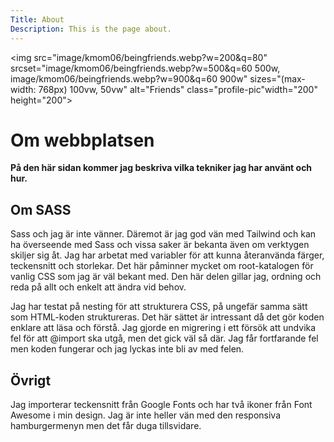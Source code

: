 ```yaml
---
Title: About
Description: This is the page about.
---
```


<img src="image/kmom06/beingfriends.webp?w=200&q=80" srcset="image/kmom06/beingfriends.webp?w=500&q=60 500w, image/kmom06/beingfriends.webp?w=900&q=60 900w" sizes="(max-width: 768px) 100vw, 50vw" alt="Friends" class="profile-pic"width="200" height="200">

Om webbplatsen
==========================

**På den här sidan kommer jag beskriva vilka tekniker jag har använt och hur.**

## Om SASS

Sass och jag är inte vänner. Däremot är jag god vän med Tailwind och kan ha överseende med Sass och vissa saker är bekanta även om verktygen skiljer sig åt. Jag har arbetat med variabler för att kunna återanvända färger, teckensnitt och storlekar. Det här påminner mycket om root-katalogen för vanlig CSS som jag är väl bekant med. Den här delen gillar jag, ordning och reda på allt och enkelt att ändra vid behov.

Jag har testat på nesting för att strukturera CSS, på ungefär samma sätt som HTML-koden struktureras. Det här sättet är intressant då det gör koden enklare att läsa och förstå.
Jag gjorde en migrering i ett försök att undvika fel för att @import ska utgå, men det gick väl så där. Jag får fortfarande fel men koden fungerar och jag lyckas inte bli av med felen.

## Övrigt

Jag importerar teckensnitt från Google Fonts och har två ikoner från Font Awesome i min design. Jag är inte heller vän med den responsiva hamburgermenyn men det får duga tillsvidare.




